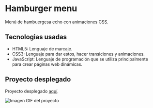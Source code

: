 # Hamburger menu

Menú de hambuergesa echo con animaciones CSS.

## Tecnologias usadas

- HTML5: Lenguaje de marcaje.
- CSS3: Lenguaje para dar estos, hacer transiciones y animaciones.
- JavaScript: Lenguaje de programación que se utiliza principalmente para crear páginas web dinámicas.

## Proyecto desplegado

Proyecto desplegado [aquí](https://xavi1312.github.io/hamburger-menu/).

![Imagen GIF del proyecto](https://repository-images.githubusercontent.com/277780780/04965100-c053-11ea-80f5-fe771f2f891f)
